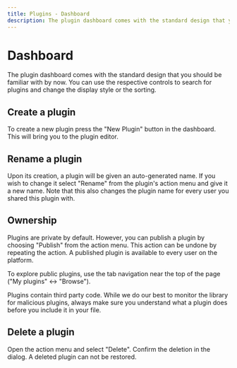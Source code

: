 ```yaml
---
title: Plugins - Dashboard
description: The plugin dashboard comes with the standard design that you should be familiar with by now. You can use the respective controls to search for plugins and change the display style or the sorting.
---
```


# Dashboard

<framed-gif path="/imgs/plugin_dashboard.png"></framed-gif>

The plugin dashboard comes with the standard design that you should be familiar with by now. You can use the respective controls to search for plugins and change the display style or the sorting.

## Create a plugin
To create a new plugin press the "New Plugin" button in the dashboard. This will bring you to the <nuxt-link to="/docs/plugins/editor">plugin editor</nuxt-link>.

## Rename a plugin
Upon its creation, a plugin will be given an auto-generated name. If you wish to change it select "Rename" from the plugin's action menu and give it a new name. Note that this also changes the plugin name for every user you shared this plugin with.

## Ownership
Plugins are private by default. However, you can publish a plugin by choosing "Publish" from the action menu. This action can be undone by repeating the action. A published plugin is available to every user on the platform.

To explore public plugins, use the tab navigation near the top of the page ("My plugins" <-> "Browse").

<div role="alert" class="v-alert v-sheet v-alert--prominent v-alert--text error--text"><div class="v-alert__wrapper"><i class="v-icon v-alert__icon mdi mdi-alert error--text"></i><div class="v-alert__content"> Plugins contain third party code. While we do our best to monitor the library for malicious plugins, always make sure you understand what a plugin does before you include it in your file.  </div></div></div>

## Delete a plugin
Open the action menu and select "Delete". Confirm the deletion in the dialog. A deleted plugin can not be restored.